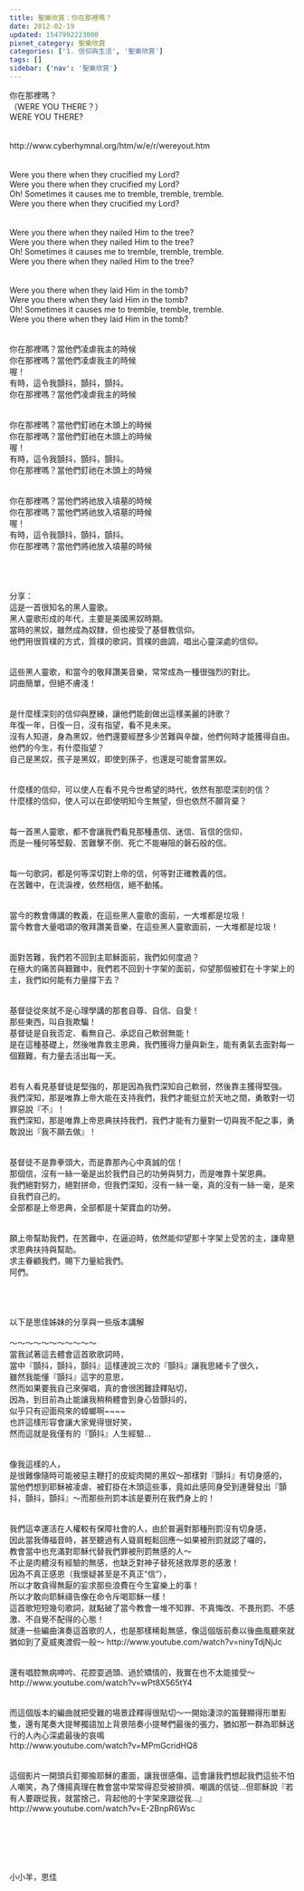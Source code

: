 ```yaml
---
title: 聖樂欣賞：你在那裡嗎？
date: 2012-02-19
updated: 1547992223000
pixnet_category: 聖樂欣賞
categories: ['1. 信仰與生活', '聖樂欣賞']
tags: []
sidebar: {'nav': '聖樂欣賞'}
---
```


<p>你在那裡嗎？<br/>（WERE YOU THERE？）<!--more--> <br/>WERE YOU THERE?<br/> <br/><br/>http://www.cyberhymnal.org/htm/w/e/r/wereyout.htm<br/> <br/><br/>Were you there when they crucified my Lord?<br/>Were you there when they crucified my Lord?<br/>Oh! Sometimes it causes me to tremble, tremble, tremble.<br/>Were you there when they crucified my Lord?<br/> <br/><br/>Were you there when they nailed Him to the tree?<br/>Were you there when they nailed Him to the tree?<br/>Oh! Sometimes it causes me to tremble, tremble, tremble.<br/>Were you there when they nailed Him to the tree?<br/><br/> <br/>Were you there when they laid Him in the tomb?<br/>Were you there when they laid Him in the tomb?<br/>Oh! Sometimes it causes me to tremble, tremble, tremble.<br/>Were you there when they laid Him in the tomb?<br/> <br/> <br/>你在那裡嗎？當他們凌虐我主的時候<br/>你在那裡嗎？當他們凌虐我主的時候<br/>喔！<br/>有時，這令我顫抖，顫抖，顫抖。<br/>你在那裡嗎？當他們凌虐我主的時候<br/><br/><br/>你在那裡嗎？當他們釘祂在木頭上的時候<br/>你在那裡嗎？當他們釘祂在木頭上的時候<br/>喔！<br/>有時，這令我顫抖，顫抖，顫抖。<br/>你在那裡嗎？當他們釘祂在木頭上的時候<br/><br/><br/>你在那裡嗎？當他們將祂放入墳墓的時候<br/>你在那裡嗎？當他們將祂放入墳墓的時候<br/>喔！<br/>有時，這令我顫抖，顫抖，顫抖。<br/>你在那裡嗎？當他們將祂放入墳墓的時候<br/> <br/><br/><br/><br/>分享： <br/>這是一首很知名的黑人靈歌。<br/>黑人靈歌形成的年代，主要是美國黑奴時期。<br/>當時的黑奴，雖然成為奴隸，但也接受了基督教信仰。<br/>他們用很質樸的方式，質樸的歌詞，質樸的曲調，唱出心靈深處的信仰。<br/><br/> <br/>這些黑人靈歌，和當今的敬拜讚美音樂，常常成為一種很強烈的對比。<br/>詞曲簡單，但絕不膚淺！<br/> <br/><br/>是什麼樣深刻的信仰與歷練，讓他們能創做出這樣美麗的詩歌？<br/>年復一年，日復一日，沒有指望，看不見未來。<br/>沒有人知道，身為黑奴，他們還要經歷多少苦難與辛酸，他們何時才能獲得自由。<br/>他們的今生，有什麼指望？<br/>自己是黑奴，孩子是黑奴，即使到孫子，也還是可能會當黑奴。<br/><br/> <br/>什麼樣的信仰，可以使人在看不見今世希望的時代，依然有那麼深刻的信？<br/>什麼樣的信仰，使人可以在即使明知今生無望，但也依然不願背棄？<br/><br/> <br/>每一首黑人靈歌，都不會讓我們看見那種愚信、迷信、盲信的信仰，<br/>而是一種何等堅毅、苦難擊不倒、死亡不能嚇阻的磐石般的信。<br/><br/> <br/>每一句歌詞，都是何等深切對上帝的信，何等對正確教義的信。<br/>在苦難中，在流淚裡，依然相信，絕不動搖。<br/><br/> <br/>當今的教會傳講的教義，在這些黑人靈歌的面前，一大堆都是垃圾！<br/>當今教會大量唱頌的敬拜讚美音樂，在這些黑人靈歌面前，一大堆都是垃圾！<br/> <br/><br/>面對苦難，我們若不回到主耶穌面前，我們如何度過？<br/>在極大的痛苦與艱難中，我們若不回到十字架的面前，仰望那個被釘在十字架上的主，我們如何能有力量撐下去？<br/><br/> <br/>基督徒從來就不是心理學講的那套自尊、自信、自愛！<br/>那些東西，叫自我欺騙！<br/>基督徒是自我否定、看無自己、承認自己軟弱無能！<br/>是在這種基礎上，然後唯靠救主恩典，我們獲得力量與新生，能有勇氣去面對每一個艱難，有力量去活出每一天。<br/><br/> <br/>若有人看見基督徒是堅強的，那是因為我們深知自己軟弱，然後靠主獲得堅強。<br/>我們深知，那是唯靠上帝大能在支持我們，我們才能挺立於天地之間，勇敢對一切罪惡說『不』！<br/>我們深知，那是唯靠上帝恩典扶持我們，我們才能有力量對一切與我不配之事，勇敢說出『我不願去做』！<br/><br/> <br/>基督徒不是靠拳頭大，而是靠那內心中真誠的信！<br/>那個信，沒有一絲一毫是出於我們自己的功勞與努力，而是唯靠十架恩典。<br/>我們絕對努力，絕對拼命，但我們深知，沒有一絲一毫，真的沒有一絲一毫，是來自我們自己的。<br/>全部都是上帝恩典，全部都是十架寶血的功勞。<br/><br/> <br/>願上帝幫助我們，在苦難中，在逼迫時，依然能仰望那十字架上受苦的主，謙卑懇求恩典扶持與幫助。<br/>求主眷顧我們，賜下力量給我們。<br/>阿們。<br/> <br/> <br/><br/><br/>以下是思佳姊妹的分享與一些版本講解<br/><br/>～～～～～～～～～～～<br/>當我試著這去體會這首歌歌詞時，<br/>當中『顫抖，顫抖，顫抖』這樣連說三次的『顫抖』讓我思緒卡了很久，<br/>雖然我能懂『顫抖』這字的意思，<br/>然而如果要我自己來彈唱，真的會很困難詮釋貼切，<br/>因為，到目前為止能讓我稍稍體會到身心皆顫抖的，<br/>似乎只有迎面飛來的蟑螂啊~~~~<br/>也許這樣形容會讓大家覺得很好笑，<br/>然而這就是我僅有的『顫抖』人生經驗…<br/><br/> <br/>像我這樣的人，<br/>是很難像隨時可能被惡主鞭打的皮綻肉開的黑奴〜那樣對『顫抖』有切身感的，<br/>當他們想到耶穌被凌虐、被釘掛在木頭這些事，竟如此感同身受到連聲發出『顫抖，顫抖，顫抖』〜而那些刑罰本該是要刑在我們身上的！<br/> <br/><br/>我們這幸運活在人權較有保障社會的人，由於普遍對那種刑罰沒有切身感，<br/>因此當我傳福音時，甚至聽過有人聳肩輕鬆回應〜如果被刑罰就認了囉的，<br/>教會當中也充滿對耶穌代替我們罪被刑罰無感的人〜<br/>不止是肉體沒有經驗的無感，也缺乏對神子替死拯救厚恩的感激！<br/>因為不真正感恩（我懷疑甚至是不真正“信”），<br/>所以才敢貪得無厭的妄求那些浪費在今生宴樂上的事！<br/>所以才敢向耶穌禱告像在命令斥喝耶穌一樣！<br/>這首歌短短幾句歌詞，就點破了當今教會一堆不知罪、不真悔改、不畏刑罰、不感激、不自覺不配得的心態！<br/>就連一些編曲演奏這首歌的人，也是那樣稀鬆無感，像這個版前奏以後曲風聽來就猶如到了夏威夷渡假一般〜 http://www.youtube.com/watch?v=ninyTdjNjJc<br/><br/><br/>還有唱腔無病呻吟、花腔耍過頭、過於矯情的，我實在也不太能接受〜<br/>http://www.youtube.com/watch?v=wPt8X565tY4<br/> <br/><br/>而這個版本的編曲就把受難的場景詮釋得很貼切〜一開始淒涼的笛聲顯得形單影隻，還有尾奏大提琴獨語加上背景陪奏小提琴們最後的張力，猶如那一群為耶穌送行的人內心深處最後的哀鳴<br/>http://www.youtube.com/watch?v=MPmGcridHQ8<br/> <br/><br/>這個影片一開頭兵釘揶揄耶穌的畫面，讓我很感傷，這會讓我們想起我們這些不怕人嘲笑，為了傳揚真理在教會當中常常得忍受被排擠、嘲諷的信徒…但耶穌說『若有人要跟從我，就當捨己，背起他的十字架來跟從我…』http://www.youtube.com/watch?v=E-2BnpR6Wsc<br/><br/><br/> <br/> <br/><br/><br/>小小羊，思佳<br/><br/><br/><br/><br/><br/><br/><br/><br/>
</p>